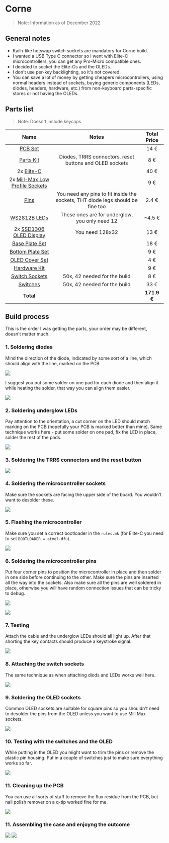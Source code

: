 # Corne

> Note: Information as of December 2022

## General notes
* Kailh-like hotswap switch sockets are mandatory for Corne build.
* I wanted a USB Type C connector so I went with Elite-C microcontrollers, you can get any Pro-Micro compatible ones.
* I decided to socket the Elite-Cs and the OLEDs.
* I don't use per-key backlighting, so it's not covered.
* You can save a lot of money by getting cheapers microcontrollers, using normal headers instead of sockets, buying generic components (LEDs, diodes, headers, hardware, etc.) from non-keyboard parts-specific stores or not having the OLEDs.

## Parts list
> Note: Doesn't include keycaps

| Name | Notes | Total Price |
|:----:|:-----:|:-----------:|
| [PCB Set](https://keycapsss.com/keyboard-parts/pcbs/53/crkbd-split-keyboard-pcb-corne-helidox?number=KC10022_MX_WH) | | 14 € |
| [Parts Kit](https://keycapsss.com/keyboard-parts/pcbs/53/crkbd-split-keyboard-pcb-corne-helidox?number=KC10022_PARTS) | Diodes, TRRS connectors, reset buttons and OLED sockets | 8 € |
| 2x [Elite-C](https://splitkb.com/products/elite-c-low-profile-rev4-microcontroller) | | 40 € |
| 2x [Mill-Max Low Profile Sockets](https://splitkb.com/products/mill-max-low-profile-sockets?_pos=1&_sid=3bce89d5a&_ss=r) | | 9 € |
| [Pins](https://keycapsss.com/keyboard-parts/parts/240/needle-connector/pins-10mm-x-0.6mm-pitch-2.54mm?c=11) | You need any pins to fit inside the sockets, THT diode legs should be fine too | 2.4 € |
| [WS2812B LEDs](https://splitkb.com/products/ws2812b-rgb-led?_pos=2&_sid=136a9a0aa&_ss=r) | These ones are for underglow, you only need 12 | ~4.5 € |
| 2x [SSD1306 OLED Display](https://splitkb.com/collections/keyboard-parts/products/oled-display?variant=31716335648845) | You need 128x32 | 13 € |
| [Base Plate Set](https://splitkb.com/collections/cases-and-plates/products/aurora-corne-low-profile-case?variant=43446808674563) | | 18 € |
| [Bottom Plate Set](https://splitkb.com/collections/cases-and-plates/products/aurora-corne-low-profile-case?variant=43446808838403) | | 9 € |
| [OLED Cover Set](https://splitkb.com/collections/cases-and-plates/products/aurora-corne-low-profile-case?variant=43468300189955) | | 4 € |
| [Hardware Kit](https://splitkb.com/collections/cases-and-plates/products/aurora-corne-low-profile-case?variant=43446809035011) | | 9 € |
| [Switch Sockets](https://splitkb.com/products/kailh-hotswap-sockets?variant=43579173961987) | 50x, 42 needed for the build | 8 € |
| [Switches](https://keygem.com/collections/tactile/products/gazzew-u4t-10pcs) | 50x, 42 needed for the build | 33 € |
| **Total** | |        **171.9 €**     |

## Build process

This is the order I was getting the parts, your order may be different, doesn't matter much.

### 1. Soldering diodes

Mind the direction of the diode, indicated by some sort of a line, which should align with the line, marked on the PCB.

![](img/1.jpg)

I suggest you put some solder on one pad for each diode and then align it while heating the solder, that way you can align them easier.

![](img/2.jpg)

### 2. Soldering underglow LEDs

Pay attention to the orientation, a cut corner on the LED should match marking on the PCB (hopefully your PCB is marked better than mine). Same technique works here - put some solder on one pad, fix the LED in place, solder the rest of the pads.

![](img/3.jpg)

### 3. Soldering the TRRS connectors and the reset button

![](img/4.jpg)

### 4. Soldering the microcontroller sockets

Make sure the sockets are facing the upper side of the board. You wouldn't want to desolder these.

![](img/5.jpg)

### 5. Flashing the microcontroller

Make sure you set a correct bootloader in the `rules.mk` (for Elite-C you need to set `BOOTLOADER = atmel-dfu`).

![](img/flash.gif)

### 6. Soldering the microcontroller pins

Put four corner pins to position the microcontroller in place and then solder in one side before continuing to the other. Make sure the pins are inserted all the way into the sockets. Also make sure all the pins are well soldered in place, otherwise you will have random connection issues that can be tricky to debug.

![](img/6.jpg)

![](img/7.jpg)

### 7. Testing

Attach the cable and the underglow LEDs should all light up. After that shorting the key contacts should produce a keystroke signal.

![](img/test1.gif)

### 8. Attaching the switch sockets

The same technique as when attaching diods and LEDs works well here.

![](img/8.jpg)

### 9. Soldering the OLED sockets

Common OLED sockets are suitable for square pins so you shouldn't need to desolder the pins from the OLED unless you want to use Mill Max sockets.

![](img/9.jpg)

### 10. Testing with the switches and the OLED

While putting in the OLED you might want to trim the pins or remove the plastic pin housing. Put in a couple of switches just to make sure everything works so far.

![](img/test2.gif)

### 11. Cleaning up the PCB

You can use all sorts of stuff to remove the flux residue from the PCB, but nail polish remover on a q-tip worked fine for me.

![](img/10.jpg)

### 11. Assembling the case and enjoyng the outcome

![](img/res1.jpg)
![](img/res2.jpg)
